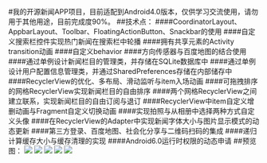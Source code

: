 #我的开源新闻APP项目，目前适配到Android4.0版本，仅供学习交流使用，请勿用于其他用途，目前完成度90%。
##技术点：
####CoordinatorLayout、AppbarLayout、Toolbar、FloatingActionButton、Snackbar的使用
####自定义搜索栏控件实现热门新闻在搜索栏中轮播
####拥有共享元素的Activity transition动画
####自定义behavior
####方向传感器与百度地图的结合使用
####通过单例设计新闻栏目的管理类，并存储在SQLite数据库中
####通过单例设计用户配置信息管理类，并通过SharedPreferences存储在内部储存中
####RecyclerView的优化、多布局、滑动监听与item入场动画
####可拖拽排序的网格RecyclerView实现新闻栏目的自由排序
####两个网格RecyclerView之间建立联系，实现新闻栏目的自由订阅与退订
####RecyclerView中item自定义增删动画与Fragment自定义切换动画
####实现拍照与从相册中选择两种方式自定义头像
####在RecyclerView的Adapter中实现新闻字体大小与图片显示模式的动态更新
####第三方登录、百度地图、社会化分享与二维码扫码的集成
####递归计算缓存大小与缓存清理的实现
####Android6.0运行时权限的动态申请
##预览图：
![](https://github.com/taoyimin/New/raw/master/pic/1.jpg)
![](https://github.com/taoyimin/New/raw/master/pic/2.png)
![](https://github.com/taoyimin/New/raw/master/pic/3.png)
![](https://github.com/taoyimin/New/raw/master/pic/4.png)
![](https://github.com/taoyimin/New/raw/master/pic/5.png)
